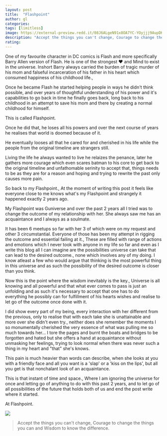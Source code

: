 ```yaml
---
layout: post
title:  "Flashpoint"
author: gl
categories:
tags: [limitless]
image: https://external-preview.redd.it/08J6ALgeN91x8OA7YC-YOyjjj9AupDKmjzB2XZhC2vk.jpg?auto=webp&s=5323814e8c64ef7a19df14d4f73c7a30f02166c7
description: "Accept the things you can't change, Courage to change the things you can and Wisdom to know the difference."
rating: 
---
```


One of my favourite character in DC comics is Flash and more specifically Barry Allen version of Flash. He is one of the strongest ❤️ and Mind to exist in the universe. Inshort Barry always carried the burden of tragic murder of his mom and falseful incarceration of his father in his heart which consumed happiness of his childhood life., 

Once he became Flash he started helping people in ways he didn't think possible, and over years of thoughtful understanding of his power and it's capabilities to go back in time he finally goes back, long back to his childhood in an attempt to save his mom and there by creating a normal childhood for himself.

This is called Flashpoint.

Once he did that, he loses all his powers and over the next course of years he realises that world is doomed because of it.

He eventually looses all that he cared for and cherished in his life while the people from the original timeline are strangers still.

Living the life he always wanted to live he relaizes the penance, later he gathers more courage which even scares batman to his core to get back to the original timeline and unfathomable serinity to accept that, things needs to be as they are for a reason and hoping and trying to rewrite the past only causes more pain.

So back to my Flashpoint., At the moment of writing this post it feels like everyone close to me knows what's my Flashpoint and strangely it happened exactly 2 years ago.

My Flashpoint was Guniverse and over the past 2 years all I tried was to change the outcome of my relationship with her. She always saw me has an acquaintance and I always as a soulmate.

It has been 6 meetups so far with her 3 of which were on my request and other 3 circumstantial.
Everyone of those has been my attempt in rigging the outcome and essential failing at it., These are filled with range of actions and emotions which I never took with anyone in my life so far and even as I write this blog all I can imagine are the possibilities universe can take that can lead to the desired outcome., none which involves any of my doing. I know atleast a few who would argue that thinking is the most powerful thing in this universe and as such the possibility of the desired outcome is closer than you think.

Now this is the point where the wisdom inevitably is the key., Universe is all knowing and all powerful and that what ever comes to pass is just an unfolding and as such it's necessary to accept that one has to do everything he possibly can for fulfillment of his hearts wishes and realise to let go of the outcome once done with it.

I did show every part of my being, every interaction with her different from the previous, only to realise that with each take she is unattainable and more over she didn't even try., neither does she remember the moments I so monumentally cherished the very essence of what was pulling me so much towards her... I tore the pages and burnt the boats and bridges to be forgotten and hated but she offers a hand at acquaintance without unmasking her feelings, trying to look normal when there was never such a thing in my heart and "that" she's knows.

This pain is much heavier than words can describe, when she looks at you with a friendly face and all you want is a 'slap' or a 'kiss on the lips', but all you get is that nonchalant look of an acquaintance.

This is that instant of time and space., Where I am ignoring the universe for once and letting go of anything to do with this past 2 years, and to let go of all possibilities of the future that holds both of us and end the post write where it started.

At Flashpoint.

![](https://lh3.googleusercontent.com/hbDNMQ_WWPHh3hG4vjslcFDgQ1yuDcEMIxCP3QdEMuWp4GTTiEfMYvEIX2mlEMerHMhvCwKvaOMtzNkbrRcgBKKIVHXDpgnBoyLGwL3_cw-fymzUsu5lTRQfmUgdVbSJXt8dNvTS7b2jcQCDDtVoXZUK5Nx9qFH6RUTH-jDKroTJH3pKifJiWXx2pKwjcVPRexBaidi0DkFITvYz721u8ytjozJW1zFd4Vse2iLqZ3-eBnxyeFuKlVVnzNrM80nsZygRFjZmSFq1xhSpIdF7tknQDquf5JXid0uLZxAOypWkOLM1xI6I8eZLtWIvz_J2dYt5-XQ8pC0xgdXBw-GNB-eW85pHegOLEDXmcF6OqiHnDm3QM6MYC-TSoqNjQMDn4kbpCkJ7v7NgDTUAauNxHNqDLWF3z9vvR2z_HMyX3ShL9qcdAOezSktpum2Nso4npMM251O0dsmB6wRLvjDrA61y23tpSmDTkbm6QanGDwbbRQPl9ZKJ9KkN4sEAqqZgdByw_aY7-sTf3dgjwyv135HuJP1U6CqkUHVauYJ6zs0K5oSgJ1w6VKDQKGD3QDn-ysWHn7hzI0KlQKRBwO5DAF3-MZLY3pPAj4mQ4WlQg1IFqnqfSGVvqmZOd7T57W2WAuWCgG5rkTe6lOCdEkEEYc2AgCwAEfQvWP9V8O2NJvz34DTn6E0U4DnM14hB_Rk=w480-h270-no?authuser=0)

> Accept the things you can't change, Courage to change the things you can and Wisdom to know the difference.
